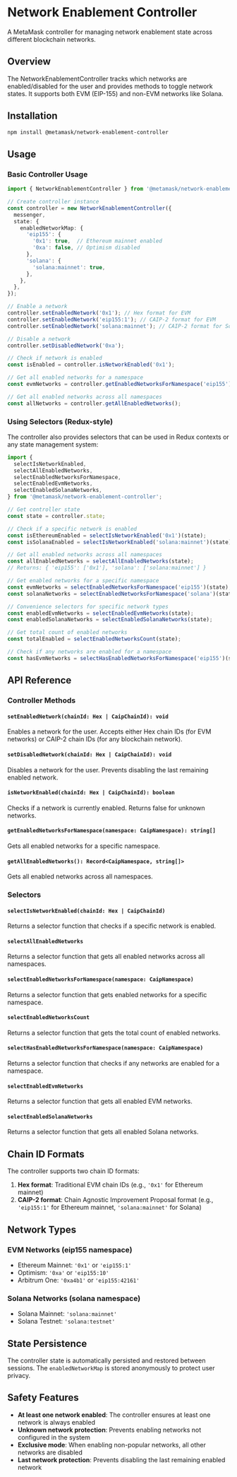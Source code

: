 # Network Enablement Controller

A MetaMask controller for managing network enablement state across different blockchain networks.

## Overview

The NetworkEnablementController tracks which networks are enabled/disabled for the user and provides methods to toggle network states. It supports both EVM (EIP-155) and non-EVM networks like Solana.

## Installation

```bash
npm install @metamask/network-enablement-controller
```

## Usage

### Basic Controller Usage

```typescript
import { NetworkEnablementController } from '@metamask/network-enablement-controller';

// Create controller instance
const controller = new NetworkEnablementController({
  messenger,
  state: {
    enabledNetworkMap: {
      'eip155': {
        '0x1': true,  // Ethereum mainnet enabled
        '0xa': false, // Optimism disabled
      },
      'solana': {
        'solana:mainnet': true,
      },
    },
  },
});

// Enable a network
controller.setEnabledNetwork('0x1'); // Hex format for EVM
controller.setEnabledNetwork('eip155:1'); // CAIP-2 format for EVM
controller.setEnabledNetwork('solana:mainnet'); // CAIP-2 format for Solana

// Disable a network
controller.setDisabledNetwork('0xa');

// Check if network is enabled
const isEnabled = controller.isNetworkEnabled('0x1');

// Get all enabled networks for a namespace
const evmNetworks = controller.getEnabledNetworksForNamespace('eip155');

// Get all enabled networks across all namespaces
const allNetworks = controller.getAllEnabledNetworks();
```

### Using Selectors (Redux-style)

The controller also provides selectors that can be used in Redux contexts or any state management system:

```typescript
import {
  selectIsNetworkEnabled,
  selectAllEnabledNetworks,
  selectEnabledNetworksForNamespace,
  selectEnabledEvmNetworks,
  selectEnabledSolanaNetworks,
} from '@metamask/network-enablement-controller';

// Get controller state
const state = controller.state;

// Check if a specific network is enabled
const isEthereumEnabled = selectIsNetworkEnabled('0x1')(state);
const isSolanaEnabled = selectIsNetworkEnabled('solana:mainnet')(state);

// Get all enabled networks across all namespaces
const allEnabledNetworks = selectAllEnabledNetworks(state);
// Returns: { 'eip155': ['0x1'], 'solana': ['solana:mainnet'] }

// Get enabled networks for a specific namespace
const evmNetworks = selectEnabledNetworksForNamespace('eip155')(state);
const solanaNetworks = selectEnabledNetworksForNamespace('solana')(state);

// Convenience selectors for specific network types
const enabledEvmNetworks = selectEnabledEvmNetworks(state);
const enabledSolanaNetworks = selectEnabledSolanaNetworks(state);

// Get total count of enabled networks
const totalEnabled = selectEnabledNetworksCount(state);

// Check if any networks are enabled for a namespace
const hasEvmNetworks = selectHasEnabledNetworksForNamespace('eip155')(state);
```

## API Reference

### Controller Methods

#### `setEnabledNetwork(chainId: Hex | CaipChainId): void`
Enables a network for the user. Accepts either Hex chain IDs (for EVM networks) or CAIP-2 chain IDs (for any blockchain network).

#### `setDisabledNetwork(chainId: Hex | CaipChainId): void`
Disables a network for the user. Prevents disabling the last remaining enabled network.

#### `isNetworkEnabled(chainId: Hex | CaipChainId): boolean`
Checks if a network is currently enabled. Returns false for unknown networks.

#### `getEnabledNetworksForNamespace(namespace: CaipNamespace): string[]`
Gets all enabled networks for a specific namespace.

#### `getAllEnabledNetworks(): Record<CaipNamespace, string[]>`
Gets all enabled networks across all namespaces.

### Selectors

#### `selectIsNetworkEnabled(chainId: Hex | CaipChainId)`
Returns a selector function that checks if a specific network is enabled.

#### `selectAllEnabledNetworks`
Returns a selector function that gets all enabled networks across all namespaces.

#### `selectEnabledNetworksForNamespace(namespace: CaipNamespace)`
Returns a selector function that gets enabled networks for a specific namespace.

#### `selectEnabledNetworksCount`
Returns a selector function that gets the total count of enabled networks.

#### `selectHasEnabledNetworksForNamespace(namespace: CaipNamespace)`
Returns a selector function that checks if any networks are enabled for a namespace.

#### `selectEnabledEvmNetworks`
Returns a selector function that gets all enabled EVM networks.

#### `selectEnabledSolanaNetworks`
Returns a selector function that gets all enabled Solana networks.

## Chain ID Formats

The controller supports two chain ID formats:

1. **Hex format**: Traditional EVM chain IDs (e.g., `'0x1'` for Ethereum mainnet)
2. **CAIP-2 format**: Chain Agnostic Improvement Proposal format (e.g., `'eip155:1'` for Ethereum mainnet, `'solana:mainnet'` for Solana)

## Network Types

### EVM Networks (eip155 namespace)
- Ethereum Mainnet: `'0x1'` or `'eip155:1'`
- Optimism: `'0xa'` or `'eip155:10'`
- Arbitrum One: `'0xa4b1'` or `'eip155:42161'`

### Solana Networks (solana namespace)
- Solana Mainnet: `'solana:mainnet'`
- Solana Testnet: `'solana:testnet'`

## State Persistence

The controller state is automatically persisted and restored between sessions. The `enabledNetworkMap` is stored anonymously to protect user privacy.

## Safety Features

- **At least one network enabled**: The controller ensures at least one network is always enabled
- **Unknown network protection**: Prevents enabling networks not configured in the system
- **Exclusive mode**: When enabling non-popular networks, all other networks are disabled
- **Last network protection**: Prevents disabling the last remaining enabled network
